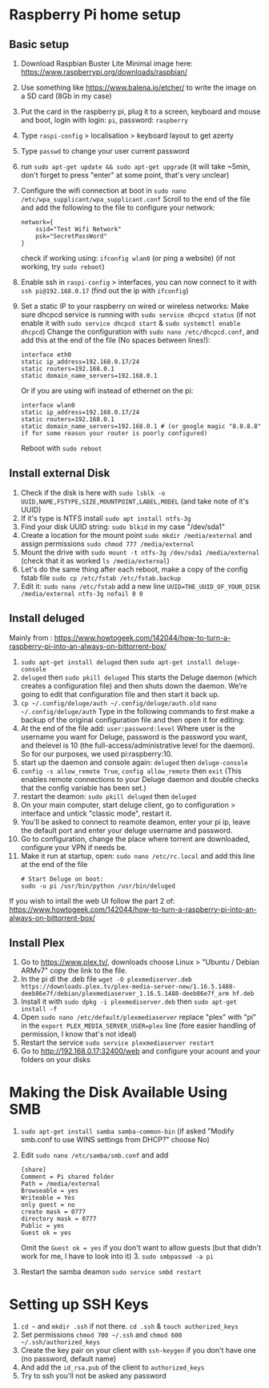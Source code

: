 # Raspberry Pi home setup

## Basic setup

1. Download Raspbian Buster Lite Minimal image here: https://www.raspberrypi.org/downloads/raspbian/
2. Use something like https://www.balena.io/etcher/ to write the image on a SD card (8Gb in my case)
3. Put the card in the raspberry pi, plug it to a screen, keyboard and mouse and boot, login with login: `pi`, password: `raspberry`
4. Type `raspi-config` > localisation > keyboard layout to get azerty
5. Type `passwd` to change your user current password
6. run `sudo apt-get update && sudo apt-get upgrade` (it will take ~5min, don't forget to press "enter" at some point, that's very unclear)
7. Configure the wifi connection at boot in `sudo nano /etc/wpa_supplicant/wpa_supplicant.conf`
    Scroll to the end of the file and add the following to the file to configure your network:
    ```
    network={
        ssid="Test Wifi Network"
        psk="SecretPassWord"
    }
    ```
    check if working using: `ifconfig wlan0` (or ping a website) (if not working, try `sudo reboot`)
8. Enable ssh in `raspi-config` > interfaces, you can now connect to it with `ssh pi@192.168.0.17` (find out the ip with `ifconfig`)
9. Set a static IP to your raspberry on wired or wireless networks:
    Make sure dhcpcd service is running with `sudo service dhcpcd status` (if not enable it with `sudo service dhcpcd start` & `sudo systemctl enable dhcpcd`)
    Change the configuration with `sudo nano /etc/dhcpcd.conf`, and add this at the end of the file (No spaces between lines!):

    ```
    interface eth0
    static ip_address=192.168.0.17/24
    static routers=192.168.0.1
    static domain_name_servers=192.168.0.1
    ```

    Or if you are using wifi instead of ethernet on the pi:
    ```
    interface wlan0
    static ip_address=192.168.0.17/24
    static routers=192.168.0.1
    static domain_name_servers=192.168.0.1 # (or google magic "8.8.8.8" if for some reason your router is poorly configured)
    ```

    Reboot with `sudo reboot`

## Install external Disk

1. Check if the disk is here with `sudo lsblk -o UUID,NAME,FSTYPE,SIZE,MOUNTPOINT,LABEL,MODEL` (and take note of it's UUID)
2. If it's type is NTFS install `sudo apt install ntfs-3g`
3. Find your disk UUID string: `sudo blkid` in my case "/dev/sda1"
4. Create a location for the mount point `sudo mkdir /media/external` and assign permissions `sudo chmod 777 /media/external`
5. Mount the drive with `sudo mount -t ntfs-3g /dev/sda1 /media/external` (check that it as worked `ls /media/external`)
6. Let's do the same thing after each reboot, make a copy of the config fstab file `sudo cp /etc/fstab /etc/fstab.backup`
7. Edit it: `sudo nano /etc/fstab` add a new line `UUID=THE_UUID_OF_YOUR_DISK /media/external ntfs-3g nofail 0 0`

## Install deluged

Mainly from : https://www.howtogeek.com/142044/how-to-turn-a-raspberry-pi-into-an-always-on-bittorrent-box/

1. `sudo apt-get install deluged` then `sudo apt-get install deluge-console`
2. `deluged` then `sudo pkill deluged` This starts the Deluge daemon (which creates a configuration file) and then shuts down the daemon. We’re going to edit that configuration file and then start it back up.
3. `cp ~/.config/deluge/auth ~/.config/deluge/auth.old` `nano ~/.config/deluge/auth` Type in the following commands to first make a backup of the original configuration file and then open it for editing:
4. At the end of the file add: `user:password:level` Where user is the username you want for Deluge, password is the password you want, and thelevel is 10 (the full-access/administrative level for the daemon). So for our purposes, we used pi:raspberry:10.
5. start up the daemon and console again: `deluged` then `deluge-console`
6. `config -s allow_remote True`, `config allow_remote` then `exit` (This enables remote connections to your Deluge daemon and double checks that the config variable has been set.)
7. restart the deamon: `sudo pkill deluged` then `deluged`
8. On your main computer, start deluge client, go to configuration > interface and untick "classic mode", restart it.
9. You'll be asked to connect to reamote deamon, enter your pi ip, leave the default port and enter your deluge username and password.
10. Go to configuration, change the place where torrent are downloaded, configure your VPN if needs be.
11. Make it run at startup, open: `sudo nano /etc/rc.local` and add this line at the end of the file
    ```
    # Start Deluge on boot:
    sudo -u pi /usr/bin/python /usr/bin/deluged
    ```

If you wish to intall the web UI follow the part 2 of: https://www.howtogeek.com/142044/how-to-turn-a-raspberry-pi-into-an-always-on-bittorrent-box/

## Install Plex

1. Go to https://www.plex.tv/, downloads choose Linux > "Ubuntu / Debian ARMv7" copy the link to the file.
2. In the pi dl the .deb file `wget -O plexmediserver.deb https://downloads.plex.tv/plex-media-server-new/1.16.5.1488-deeb86e7f/debian/plexmediaserver_1.16.5.1488-deeb86e7f_arm hf.deb`
3. Install it with `sudo dpkg -i plexmediserver.deb` then `sudo apt-get install -f`
4. Open `sudo nano /etc/default/plexmediaserver` replace "plex" with "pi" in the `export PLEX_MEDIA_SERVER_USER=plex` line (fore easier handling of permission, I know that's not ideal)
5. Restart the service `sudo service plexmediaserver restart`
6. Go to http://192.168.0.17:32400/web and configure your acount and your folders on your disks



# Making the Disk Available Using SMB

1. `sudo apt-get install samba samba-common-bin` (if asked "Modify smb.conf to use WINS settings from DHCP?" choose No)
2. Edit `sudo nano /etc/samba/smb.conf` and add
    ```
    [share]
    Comment = Pi shared folder
    Path = /media/external
    Browseable = yes
    Writeable = Yes
    only guest = no
    create mask = 0777
    directory mask = 0777
    Public = yes
    Guest ok = yes
    ```

    Omit the `Guest ok = yes` if you don't want to allow guests (but that didn't work for me, I have to look into it)
    3. `sudo smbpasswd -a pi`
3. Restart the samba deamon `sudo service smbd restart`

# Setting up SSH Keys
1. `cd ~` and `mkdir .ssh` if not there. `cd .ssh` & `touch authorized_keys`
2. Set permissions `chmod 700 ~/.ssh` and `chmod 600 ~/.ssh/authorized_keys`
3. Create the key pair on your client with `ssh-keygen` if you don't have one (no password, default name)
4. And add the `id_rsa.pub` of the client to `authorized_keys`
5. Try to ssh you'll not be asked any password
